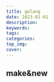 ```yaml
---
title: golang
date: 2023-01-01
description: 
keywords:
tags:
categories:
top_img:
cover:
---
```




## make&new


